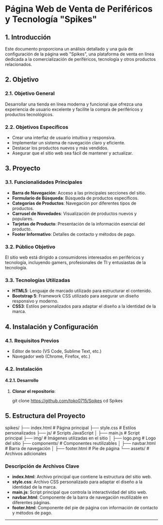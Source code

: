 # Página Web de Venta de Periféricos y Tecnología "Spikes"

## 1. Introducción

Este documento proporciona un análisis detallado y una guía de configuración de la página web "Spikes", una plataforma de venta en línea dedicada a la comercialización de periféricos, tecnología y otros productos relacionados.

## 2. Objetivo

### 2.1. Objetivo General

Desarrollar una tienda en línea moderna y funcional que ofrezca una experiencia de usuario excelente y facilite la compra de periféricos y productos tecnológicos.

### 2.2. Objetivos Específicos

- Crear una interfaz de usuario intuitiva y responsiva.
- Implementar un sistema de navegación claro y eficiente.
- Destacar los productos nuevos y más vendidos.
- Asegurar que el sitio web sea fácil de mantener y actualizar.

## 3. Proyecto

### 3.1. Funcionalidades Principales

- **Barra de Navegación**: Acceso a las principales secciones del sitio.
- **Formulario de Búsqueda**: Búsqueda de productos específicos.
- **Categorías de Productos**: Navegación por diferentes tipos de productos.
- **Carrusel de Novedades**: Visualización de productos nuevos y populares.
- **Tarjetas de Producto**: Presentación de la información esencial del producto.
- **Footer Informativo**: Detalles de contacto y métodos de pago.

### 3.2. Público Objetivo

El sitio web está dirigido a consumidores interesados en periféricos y tecnología, incluyendo gamers, profesionales de TI y entusiastas de la tecnología.

### 3.3. Tecnologías Utilizadas

- **HTML5**: Lenguaje de marcado utilizado para estructurar el contenido.
- **Bootstrap 5**: Framework CSS utilizado para asegurar un diseño responsivo y moderno.
- **CSS3**: Estilos personalizados para adaptar el diseño a la identidad de la marca.

## 4. Instalación y Configuración

### 4.1. Requisitos Previos

- Editor de texto (VS Code, Sublime Text, etc.)
- Navegador web (Chrome, Firefox, etc.)

### 4.2. Instalación

#### 4.2.1. Desarrollo

1. **Clonar el repositorio**:

    git clone https://github.com/toko0715/Spikes
    cd Spikes
    
## 5. Estructura del Proyecto

spikes/
├── index.html            # Página principal
├── style.css             # Estilos personalizados
├── js/                   # Scripts JavaScript
│   ├── main.js           # Script principal
├── img/                  # Imágenes utilizadas en el sitio
│   ├── logo.png          # Logo del sitio
├── components/           # Componentes reutilizables
│   ├── navbar.html       # Barra de navegación
│   ├── footer.html       # Pie de página
└── assets/               # Archivos adicionales


### Descripción de Archivos Clave

- **index.html**: Archivo principal que contiene la estructura del sitio web.
- **style.css**: Archivo CSS personalizado para adaptar el diseño a la identidad de la marca.
- **main.js**: Script principal que controla la interactividad del sitio web.
- **navbar.html**: Componente de la barra de navegación reutilizable en diferentes páginas.
- **footer.html**: Componente del pie de página con información de contacto y métodos de pago.

---
